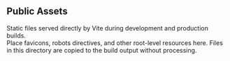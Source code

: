 ## Public Assets

Static files served directly by Vite during development and production builds.  
Place favicons, robots directives, and other root-level resources here. Files in this directory are copied to the build output without processing.
